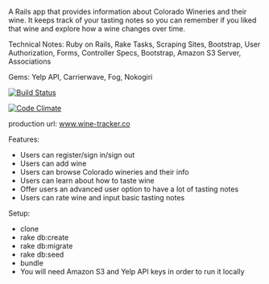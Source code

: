 A Rails app that provides information about Colorado Wineries and their wine.  It keeps track of your tasting notes so you can remember if you liked that wine and explore how a wine changes over time.

Technical Notes: Ruby on Rails, Rake Tasks, Scraping Sites, Bootstrap, User Authorization, Forms, Controller Specs, Bootstrap, Amazon S3 Server, Associations

Gems: Yelp API, Carrierwave, Fog, Nokogiri

[![Build Status](https://travis-ci.org/figmentbml/wine-tracker.svg?branch=master)](https://travis-ci.org/figmentbml/wine-tracker)

[![Code Climate](https://codeclimate.com/github/figmentbml/wine-tracker/badges/gpa.svg)](https://codeclimate.com/github/figmentbml/wine-tracker)

production url: www.wine-tracker.co

Features:
- Users can register/sign in/sign out
- Users can add wine
- Users can browse Colorado wineries and their info
- Users can learn about how to taste wine
- Offer users an advanced user option to have a lot of tasting notes
- Users can rate wine and input basic tasting notes

Setup:
- clone
- rake db:create
- rake db:migrate
- rake db:seed
- bundle
- You will need Amazon S3 and Yelp API keys in order to run it locally
